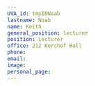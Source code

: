 ```yaml
---
UVA_id: tmpIDNaab
lastname: Naab
name: Keith
general_position: lecturer
position: Lecturer
office: 212 Kerchof Hall
phone: 
email: 
image: 
personal_page:
---
```

